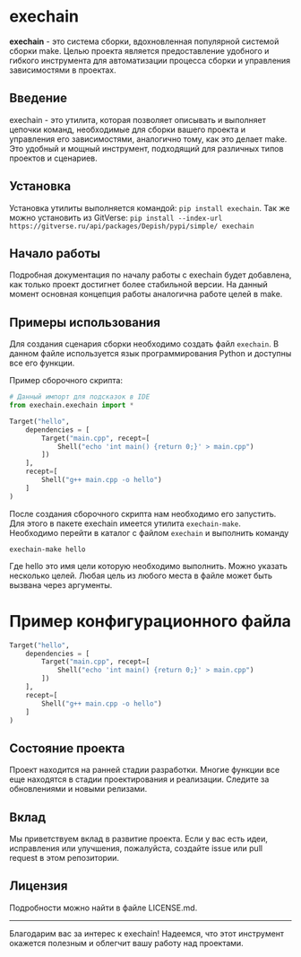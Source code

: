# exechain

**exechain** - это система сборки, вдохновленная популярной системой сборки make. Целью проекта является предоставление удобного и гибкого инструмента для автоматизации процесса сборки и управления зависимостями в проектах.


## Введение

exechain - это утилита, которая позволяет описывать и выполняет цепочки команд, необходимые для сборки вашего проекта и управления его зависимостями, аналогично тому, как это делает make. Это удобный и мощный инструмент, подходящий для различных типов проектов и сценариев.

## Установка

Установка утилиты выполняется командой: `pip install exechain`. Так же можно установить из GitVerse: `pip install --index-url https://gitverse.ru/api/packages/Depish/pypi/simple/ exechain`

## Начало работы

Подробная документация по началу работы с exechain будет добавлена, как только проект достигнет более стабильной версии. На данный момент основная концепция работы аналогична работе целей в make.

## Примеры использования

Для создания сценария сборки необходимо создать файл `exechain`. В данном файле используется язык программирования Python и доступны все его функции. 

Пример сборочного скрипта:
```python
# Данный импорт для подсказок в IDE
from exechain.exechain import *

Target("hello",
    dependencies = [
        Target("main.cpp", recept=[
            Shell("echo 'int main() {return 0;}' > main.cpp")
        ])
    ],
    recept=[
        Shell("g++ main.cpp -o hello")
    ]
)
```

После создания сборочного скрипта нам необходимо его запустить. Для этого в пакете exechain имеется утилита `exechain-make`. 
Необходимо перейти в каталог с файлом `exechain` и выполнить команду

```shell
exechain-make hello
```

Где hello это имя цели которую необходимо выполнить. Можно указать несколько целей. Любая цель из любого места в файле может быть вызвана через аргументы.

# Пример конфигурационного файла

```python
Target("hello",
    dependencies = [
        Target("main.cpp", recept=[
            Shell("echo 'int main() {return 0;}' > main.cpp")
        ])
    ],
    recept=[
        Shell("g++ main.cpp -o hello")
    ]
)
```

## Состояние проекта

Проект находится на ранней стадии разработки. Многие функции все еще находятся в стадии проектирования и реализации. Следите за обновлениями и новыми релизами.

## Вклад

Мы приветствуем вклад в развитие проекта. Если у вас есть идеи, исправления или улучшения, пожалуйста, создайте issue или pull request в этом репозитории.

## Лицензия

Подробности можно найти в файле LICENSE.md.

---

Благодарим вас за интерес к exechain! Надеемся, что этот инструмент окажется полезным и облегчит вашу работу над проектами.